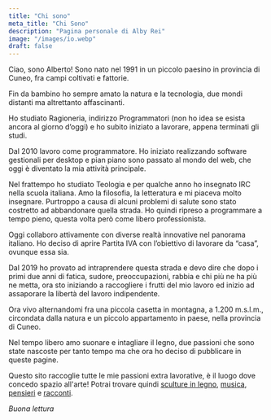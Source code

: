 ```yaml
---
title: "Chi sono"
meta_title: "Chi Sono"
description: "Pagina personale di Alby Rei"
image: "/images/io.webp"
draft: false
---
```


<!-- {{< image src="images/io.webp" caption="" alt="alter-text" height="300" width="300" position="left" command="fill" option="q100" class="img-fluid" title="image title"  webp="false" >}} -->

Ciao, sono Alberto! Sono nato nel 1991 in un piccolo paesino in provincia di Cuneo, fra campi coltivati e fattorie.

Fin da bambino ho sempre amato la natura e la tecnologia, due mondi distanti ma altrettanto affascinanti.

Ho studiato Ragioneria, indirizzo Programmatori (non ho idea se esista ancora al giorno d’oggi) e ho subito iniziato a lavorare, appena terminati gli studi.

Dal 2010 lavoro come programmatore. Ho iniziato realizzando software gestionali per desktop e pian piano sono passato al mondo del web, che oggi è diventato la mia attività principale.

Nel frattempo ho studiato Teologia e per qualche anno ho insegnato IRC nella scuola italiana. Amo la filosofia, la letteratura e mi piaceva molto insegnare. Purtroppo a causa di alcuni problemi di salute sono stato costretto ad abbandonare quella strada. Ho quindi ripreso a programmare a tempo pieno, questa volta però come libero professionista.

Oggi collaboro attivamente con diverse realtà innovative nel panorama italiano. Ho deciso di aprire Partita IVA con l’obiettivo di lavorare da “casa”, ovunque essa sia.

Dal 2019 ho provato ad intraprendere questa strada e devo dire che dopo i primi due anni di fatica, sudore, preoccupazioni, rabbia e chi più ne ha più ne metta, ora sto iniziando a raccogliere i frutti del mio lavoro ed inizio ad assaporare la libertà del lavoro indipendente.

Ora vivo alternandomi fra una piccola casetta in montagna, a 1.200 m.s.l.m., circondata dalla natura e un piccolo appartamento in paese, nella provincia di Cuneo.

Nel tempo libero amo suonare e intagliare il legno, due passioni che sono state nascoste per tanto tempo ma che ora ho deciso di pubblicare in queste pagine.

Questo sito raccoglie tutte le mie passioni extra lavorative, è il luogo dove concedo spazio all'arte!
Potrai trovare quindi [sculture in legno](/sculture), [musica](/musica), [pensieri](/blog) e [racconti](/racconti).

*Buona lettura*